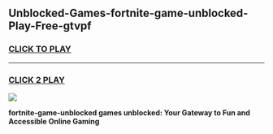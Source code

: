 
## Unblocked-Games-fortnite-game-unblocked-Play-Free-gtvpf
<h3>
<a href="https://premium76.site?title=fortnite-game-unblocked&ref=17A">CLICK TO PLAY</a></h3>
<hr>

<h3>
<a href="https://premium76.site?title=fortnite-game-unblocked&ref=17A">CLICK 2 PLAY</a>
  
</h3>

<a href="https://premium76.site?title=fortnite-game-unblocked&ref=17A"><img src="https://clearcache.store/games.png"></a>


**fortnite-game-unblocked games unblocked: Your Gateway to Fun and Accessible Online Gaming**
